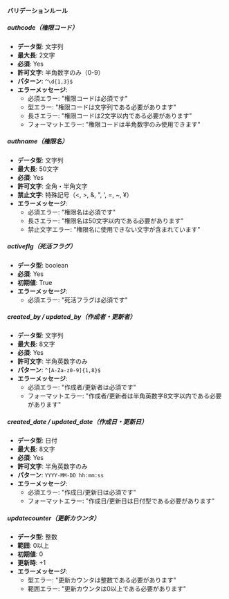   #### バリデーションルール

  ##### authcode（権限コード）
  - **データ型**: 文字列
  - **最大長**: 2文字
  - **必須**: Yes
  - **許可文字**: 半角数字のみ（0-9）
  - **パターン**: `^\d{1,3}$`
  - **エラーメッセージ**:
    - 必須エラー: "権限コードは必須です"
    - 型エラー: "権限コードは文字列である必要があります"
    - 長さエラー: "権限コードは2文字以内である必要があります"
    - フォーマットエラー: "権限コードは半角数字のみ使用できます"

  ##### authname（権限名）
  - **データ型**: 文字列
  - **最大長**: 50文字
  - **必須**: Yes
  - **許可文字**: 全角・半角文字
  - **禁止文字**: 特殊記号（<, >, &, ", ', =, ~, ¥）
  - **エラーメッセージ**:
    - 必須エラー: "権限名は必須です"
    - 長さエラー: "権限名は50文字以内である必要があります"
    - 禁止文字エラー: "権限名に使用できない文字が含まれています"

  ##### activeflg（死活フラグ）
  - **データ型**: boolean
  - **必須**: Yes
  - **初期値**: True
  - **エラーメッセージ**:
    - 必須エラー: "死活フラグは必須です"

  ##### created_by / updated_by（作成者・更新者）
  - **データ型**: 文字列
  - **最大長**: 8文字
  - **必須**: Yes
  - **許可文字**: 半角英数字のみ
  - **パターン**: `^[A-Za-z0-9]{1,8}$`
  - **エラーメッセージ**:
    - 必須エラー: "作成者/更新者は必須です"
    - フォーマットエラー: "作成者/更新者は半角英数字8文字以内である必要があります"
    　
  ##### created_date / updated_date（作成日・更新日）
  - **データ型**: 日付
  - **最大長**: 8文字
  - **必須**: Yes
  - **許可文字**: 半角英数字のみ
  - **パターン**: `YYYY-MM-DD hh:mm:ss`
  - **エラーメッセージ**:
    - 必須エラー: "作成日/更新日は必須です"
    - フォーマットエラー: "作成日/更新日は日付型である必要があります"

  ##### updatecounter（更新カウンタ）
  - **データ型**: 整数
  - **範囲**: 0以上
  - **初期値**: 0
  - **更新時**: +1
  - **エラーメッセージ**:
    - 型エラー: "更新カウンタは整数である必要があります"
    - 範囲エラー: "更新カウンタは0以上である必要があります"
